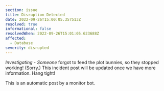 ```yaml
---
section: issue
title: Disruption Detected
date: 2022-09-26T15:00:05.357513Z
resolved: true
informational: false
resolvedWhen: 2022-09-26T15:01:05.623688Z
affected:
  - Database
severity: disrupted
---
```

*Investigating* - _Someone_ forgot to feed the plot bunnies, so they stopped working! (Sorry.) This incident post will be updated once we have more information. Hang tight!

This is an automatic post by a monitor bot.
        